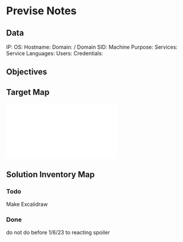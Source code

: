 # Previse Notes

## Data 

IP: 
OS:
Hostname:
Domain:  / Domain SID:
Machine Purpose: 
Services:
Service Languages:
Users:
Credentials:

## Objectives

## Target Map

![](Previse-map.excalidraw.md)

## Solution Inventory Map


### Todo 

Make Excalidraw

### Done
      

do not do before 1/6/23 to reacting spoiler

